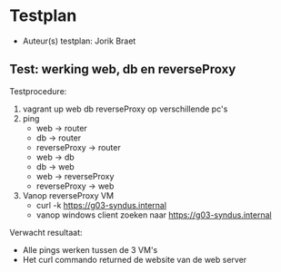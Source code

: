 # Testplan

- Auteur(s) testplan: Jorik Braet<!--Naam. -->

## Test: werking web, db en reverseProxy<!-- Omschrijving test. -->

Testprocedure:

1. vagrant up web db reverseProxy op verschillende pc's
2. ping
    - web -> router
    - db -> router
    - reverseProxy -> router
    - web -> db
    - db -> web
    - web -> reverseProxy
    - reverseProxy -> web
3. Vanop reverseProxy VM
    - curl -k https://g03-syndus.internal
    - vanop windows client zoeken naar https://g03-syndus.internal


Verwacht resultaat:

- Alle pings werken tussen de 3 VM's
- Het curl commando returned de website van de web server

<!-- Voeg hier eventueel een screenshot van het verwachte resultaat in. -->